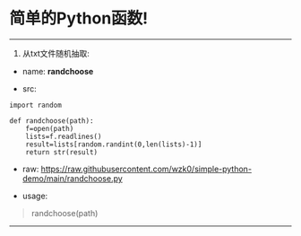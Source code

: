 # 简单的Python函数!

---

1. 从txt文件随机抽取:

* name: 
**randchoose**

* src:
```
import random

def randchoose(path):
	f=open(path)
	lists=f.readlines()
	result=lists[random.randint(0,len(lists)-1)]
	return str(result)
  ```
* raw:
https://raw.githubusercontent.com/wzk0/simple-python-demo/main/randchoose.py

* usage:
> randchoose(path)

---
